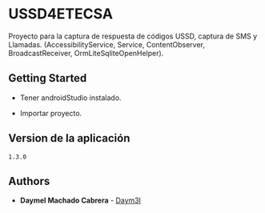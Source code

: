 # USSD4ETECSA
Proyecto para la captura de respuesta de códigos USSD, captura de SMS y Llamadas. (AccessibilityService, Service, ContentObserver, BroadcastReceiver, OrmLiteSqliteOpenHelper).

## Getting Started

* Tener androidStudio instalado.

* Importar proyecto.

## Version de la aplicación
```1.3.0```

## Authors

* **Daymel Machado Cabrera** - [Daym3l](https://github.com/Daym3l)
